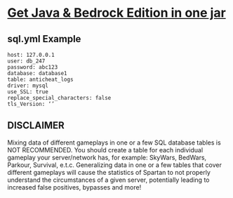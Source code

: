 # <a href="https://www.paypal.com/ncp/payment/EVXKXBD6M5XPC">Get Java & Bedrock Edition in one jar</a>

## sql.yml Example
```
host: 127.0.0.1
user: db_247
password: abc123
database: database1
table: anticheat_logs
driver: mysql
use_SSL: true
replace_special_characters: false
tls_Version: ‘’
```
## DISCLAIMER
Mixing data of different gameplays in one or a few SQL database tables is NOT RECOMMENDED. You should create a table for each individual gameplay your server/network has, for example: SkyWars, BedWars, Parkour, Survival, e.t.c. Generalizing data in one or a few tables that cover different gameplays will cause the statistics of Spartan to not properly understand the circumstances of a given server, potentially leading to increased false positives, bypasses and more!
